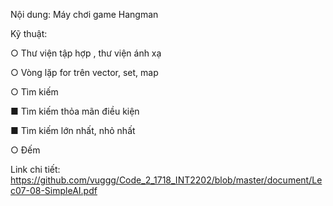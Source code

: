 Nội dung: Máy chơi game Hangman

Kỹ thuật:

○ Thư viện tập hợp <set>, thư viện ánh xạ <map> 
 
○ Vòng lặp for trên vector, set, map

○ Tìm kiếm

 ■ Tìm kiếm thỏa mãn điều kiện
 
 ■ Tìm kiếm lớn nhất, nhỏ nhất
 
○ Đếm

Link chi tiết: https://github.com/vuggg/Code_2_1718_INT2202/blob/master/document/Lec07-08-SimpleAI.pdf
